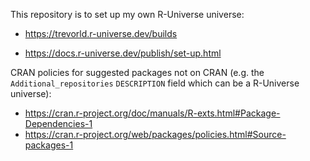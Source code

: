 This repository is to set up my own R-Universe universe:

  * https://trevorld.r-universe.dev/builds
  + https://docs.r-universe.dev/publish/set-up.html

CRAN policies for suggested packages not on CRAN (e.g. the `Additional_repositories` `DESCRIPTION` field which can be a R-Universe universe):

  * https://cran.r-project.org/doc/manuals/R-exts.html#Package-Dependencies-1
  * https://cran.r-project.org/web/packages/policies.html#Source-packages-1
